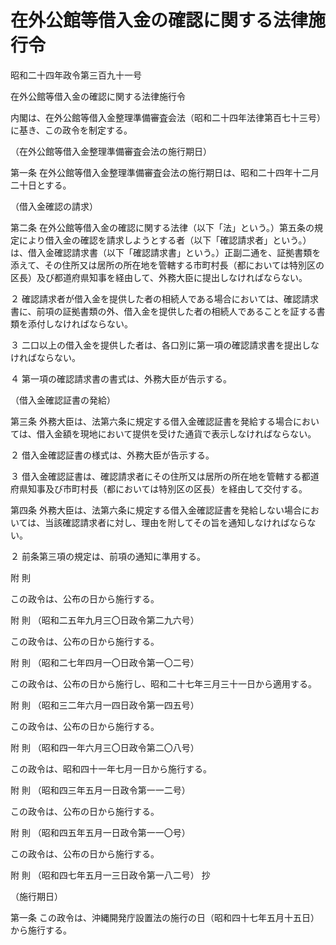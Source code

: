 # 在外公館等借入金の確認に関する法律施行令

昭和二十四年政令第三百九十一号

在外公館等借入金の確認に関する法律施行令

内閣は、在外公館等借入金整理準備審査会法（昭和二十四年法律第百七十三号）に基き、この政令を制定する。

（在外公館等借入金整理準備審査会法の施行期日）

第一条 在外公館等借入金整理準備審査会法の施行期日は、昭和二十四年十二月二十日とする。

（借入金確認の請求）

第二条 在外公館等借入金の確認に関する法律（以下「法」という。）第五条の規定により借入金の確認を請求しようとする者（以下「確認請求者」という。）は、借入金確認請求書（以下「確認請求書」という。）正副二通を、証拠書類を添えて、その住所又は居所の所在地を管轄する市町村長（都においては特別区の区長）及び都道府県知事を経由して、外務大臣に提出しなければならない。

２ 確認請求者が借入金を提供した者の相続人である場合においては、確認請求書に、前項の証拠書類の外、借入金を提供した者の相続人であることを証する書類を添付しなければならない。

３ 二口以上の借入金を提供した者は、各口別に第一項の確認請求書を提出しなければならない。

４ 第一項の確認請求書の書式は、外務大臣が告示する。

（借入金確認証書の発給）

第三条 外務大臣は、法第六条に規定する借入金確認証書を発給する場合においては、借入金額を現地において提供を受けた通貨で表示しなければならない。

２ 借入金確認証書の様式は、外務大臣が告示する。

３ 借入金確認証書は、確認請求者にその住所又は居所の所在地を管轄する都道府県知事及び市町村長（都においては特別区の区長）を経由して交付する。

第四条 外務大臣は、法第六条に規定する借入金確認証書を発給しない場合においては、当該確認請求者に対し、理由を附してその旨を通知しなければならない。

２ 前条第三項の規定は、前項の通知に準用する。

附 則

この政令は、公布の日から施行する。

附 則 （昭和二五年九月三〇日政令第二九六号）

この政令は、公布の日から施行する。

附 則 （昭和二七年四月一〇日政令第一〇二号）

この政令は、公布の日から施行し、昭和二十七年三月三十一日から適用する。

附 則 （昭和三二年六月一四日政令第一四五号）

この政令は、公布の日から施行する。

附 則 （昭和四一年六月三〇日政令第二〇八号）

この政令は、昭和四十一年七月一日から施行する。

附 則 （昭和四三年五月一日政令第一一二号）

この政令は、公布の日から施行する。

附 則 （昭和四五年五月一日政令第一一〇号）

この政令は、公布の日から施行する。

附 則 （昭和四七年五月一三日政令第一八二号） 抄

（施行期日）

第一条 この政令は、沖縄開発庁設置法の施行の日（昭和四十七年五月十五日）から施行する。
